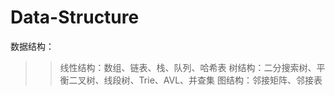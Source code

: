 # Data-Structure
数据结构：
  >>线性结构：数组、链表、栈、队列、哈希表
  >>树结构：二分搜索树、平衡二叉树、线段树、Trie、AVL、并查集
  >>图结构：邻接矩阵、邻接表